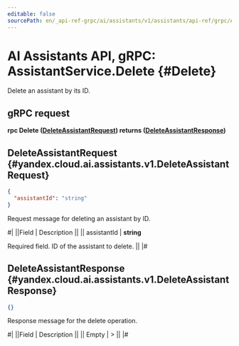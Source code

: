 ```yaml
---
editable: false
sourcePath: en/_api-ref-grpc/ai/assistants/v1/assistants/api-ref/grpc/Assistant/delete.md
---
```


# AI Assistants API, gRPC: AssistantService.Delete {#Delete}

Delete an assistant by its ID.

## gRPC request

**rpc Delete ([DeleteAssistantRequest](#yandex.cloud.ai.assistants.v1.DeleteAssistantRequest)) returns ([DeleteAssistantResponse](#yandex.cloud.ai.assistants.v1.DeleteAssistantResponse))**

## DeleteAssistantRequest {#yandex.cloud.ai.assistants.v1.DeleteAssistantRequest}

```json
{
  "assistantId": "string"
}
```

Request message for deleting an assistant by ID.

#|
||Field | Description ||
|| assistantId | **string**

Required field. ID of the assistant to delete. ||
|#

## DeleteAssistantResponse {#yandex.cloud.ai.assistants.v1.DeleteAssistantResponse}

```json
{}
```

Response message for the delete operation.

#|
||Field | Description ||
|| Empty | > ||
|#